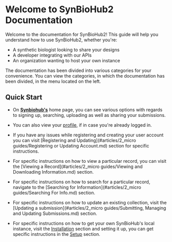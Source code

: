 # Welcome to SynBioHub2 Documentation

Welcome to the documentation for SynBioHub2! This guide will help you understand how to use SynBioHub2, whether you're:

- A synthetic biologist looking to share your designs
- A developer integrating with our APIs
- An organization wanting to host your own instance

The documentation has been divided into various categories for your convenience.
You can view the categories, in which the documentation has been divided, in the menu located on the left.

## Quick Start

* On **[Synbiohub's](https://synbiohub.org/)** home page, you can see various options with regards to signing up, searching, uploading as well as sharing your submissions.

* You can also view your [profile](https://synbiohub.org/profile), if in case you're already logged in.

* If you have any issues while registering and creating your user account you can visit [Registering and Updating](#articles/2_micro guides/Registering or Updating Account.md) section for specific instructions.

* For specific instructions on how to view a particular record, you can visit the [Viewing a Record](#articles/2_micro guides/Viewing and Downloading Information.md) section.

* For specific instructions on how to search for a particular record, navigate to the [Searching for Information](#articles/2_micro guides/Searching For Info.md) section.

* For specific instructions on how to update an existing collection, visit the [Updating a submission](#articles/2_micro guides/Submitting, Managing and Updating Submissions.md) section.

* For specific instructions on how to get your own SynBioHub's local instance, visit the [Installation](#articles/1_guides/installation.md) section and setting it up, you can get specific instructions in the [Setup](#articles/1_guides/setup.md) section.
